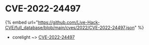 # CVE-2022-24497
{% embed url="https://github.com/Live-Hack-CVE/full_database/blob/main/cves/2022/CVE-2022-24497.json" %}

* corelight ~> [CVE-2022-24497](https://www.alice-snow.ru/2022/database/cve-2022-24497/cve-2022-24497-corelight)